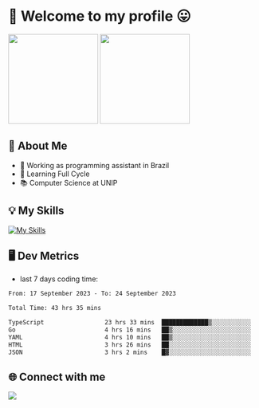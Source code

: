 # 🎉 Welcome to my profile 😛

<div>
  <img height="180em" src="https://github-readme-stats.vercel.app/api?username=VinicciusSantos&show_icons=true&icon_color=fff&include_all_commits=true&count_private=true&bg_color=30,000,000&title_color=fff&text_color=fff"/>
  <img height="180em" src="https://github-readme-stats.vercel.app/api/top-langs/?username=VinicciusSantos&langs_count=8&layout=compact&include_all_commits=true&count_private=true&bg_color=30,000,000&title_color=fff&text_color=fff"/>
</div>

## 📖 About Me
- 🔭 Working as programming assistant in Brazil
- 🌱 Learning Full Cycle
- 📚 Computer Science at UNIP

## 💡 My Skills

[![My Skills](https://skills.thijs.gg/icons?i=angular,react,jest,html,css,sass,bootstrap,ts,js,nodejs,express,git,c,py,postgres,mysql,docker)](https://github.com/VinicciusSantos)

## 🖥️ Dev Metrics

- last 7 days coding time:

<!--START_SECTION:waka-->

```txt
From: 17 September 2023 - To: 24 September 2023

Total Time: 43 hrs 35 mins

TypeScript                 23 hrs 33 mins  █████████████▒░░░░░░░░░░░   53.55 %
Go                         4 hrs 16 mins   ██▒░░░░░░░░░░░░░░░░░░░░░░   09.70 %
YAML                       4 hrs 10 mins   ██▒░░░░░░░░░░░░░░░░░░░░░░   09.49 %
HTML                       3 hrs 26 mins   ██░░░░░░░░░░░░░░░░░░░░░░░   07.82 %
JSON                       3 hrs 2 mins    █▓░░░░░░░░░░░░░░░░░░░░░░░   06.93 %
```

<!--END_SECTION:waka-->

## 🌐 Connect with me

<a href="https://www.linkedin.com/in/vinicius-guedes-b817aa223/"><img src="https://img.shields.io/badge/LinkedIn-0077B5?style=for-the-badge&logo=linkedin&logoColor=white"/></a>


